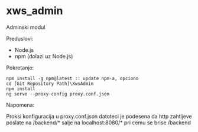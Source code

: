# xws_admin
Adminski modul

Preduslovi:
- Node.js  
- npm (dolazi uz Node.js)

Pokretanje:      

    npm install -g npm@latest :: update npm-a, opciono  
    cd [Git Repository Path]\XwsAdmin  
    npm install   
    ng serve --proxy-config proxy.conf.json  

Napomena:

Proksi konfiguracija u proxy.conf.json datoteci je podesena da http zahtijeve poslate na /backend/* salje na localhost:8080/* pri cemu se brise /backend
